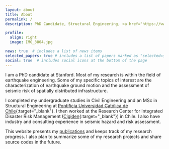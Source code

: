 ```yaml
---
layout: about
title: About
permalink: /
description: PhD Candidate, Structural Engineering, <a href="https://www.stanford.edu/" target="_blank">Stanford University</a>

profile:
  align: right
  image: IMG_3804.jpg

news: true  # includes a list of news items
selected_papers: true # includes a list of papers marked as "selected={true}"
social: true  # includes social icons at the bottom of the page
---
```


I am a PhD candidate at Stanford. Most of my research is within the field of earthquake engineering. Some of my specific topics of interest are the characterization of earthquake ground motion and the assessment of seismic risk of spatially distributed infrastructure.

I completed my undergraduate studies in Civil Engineering and an MSc in Structural Engineering at [Pontificia Universidad Católica de Chile](https://www.uc.cl/en){:target="_blank"}. I then worked at the Research Center for Integrated Disaster Risk Management ([Cigiden](https://www.cigiden.cl/en/home/){:target="_blank"}) in Chile. I also have industry and consulting experience in seismic hazard and risk assessment.

This website presents my [publications](/publications) and keeps track of my research progress. I also plan to summarize some of my research projects and share source codes in the future.
